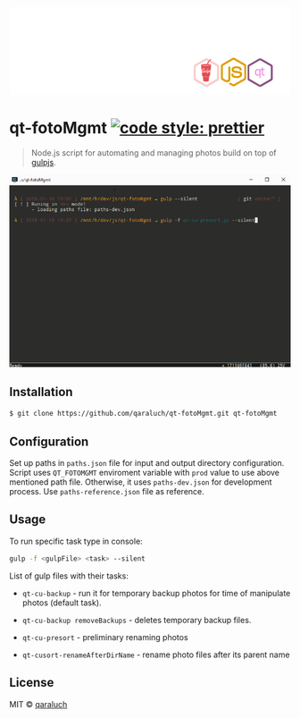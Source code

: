 ![logo-qm](./pic/git-logo-qt-gulp.jpg)

# qt-fotoMgmt [![code style: prettier](https://img.shields.io/badge/code_style-prettier-ff69b4.svg)](https://github.com/prettier/prettier)

> Node.js script for automating and managing photos build on top of [gulpjs](https://github.com/gulpjs/gulp).

![preview](./pic/qt-fotomgmt.gif)

## Installation

```sh
$ git clone https://github.com/qaraluch/qt-fotoMgmt.git qt-fotoMgmt
```

## Configuration
Set up paths in `paths.json` file for input and output directory configuration. Script uses `QT_FOTOMGMT` enviroment variable with `prod` value to use above mentioned path file. Otherwise, it uses `paths-dev.json` for development process. Use `paths-reference.json` file as reference. 

## Usage
To run specific task type in console:
```sh
gulp -f <gulpFile> <task> --silent
```

List of gulp files with their tasks:
* `qt-cu-backup` - run it for temporary backup photos for time of manipulate photos (default task). 

* `qt-cu-backup removeBackups` - deletes temporary backup files.

* `qt-cu-presort` - preliminary renaming photos
* `qt-cusort-renameAfterDirName` - rename photo files after its parent name

## License

MIT © [qaraluch](https://github.com/qaraluch)
